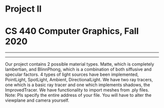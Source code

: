 # Project II
# CS 440 Computer Graphics, Fall 2020
***

----------
Our project contains 2 possible material types. Matte, which is completely lambertian, and BlinnPhong, which is a combination of both siffusive and specular factors. 
4 types of light sources have been implemented, PointLight, SpotLight, Ambient, DirectionalLight.
We have two ray tracers, one which is a basic ray tracer and one which implements shadows, the ImprovedTracer.
We have functionality to import meshes from .ply files. Note: Pls specify the entire address of your file. You will have to alter the viewplane and camera yourself.

